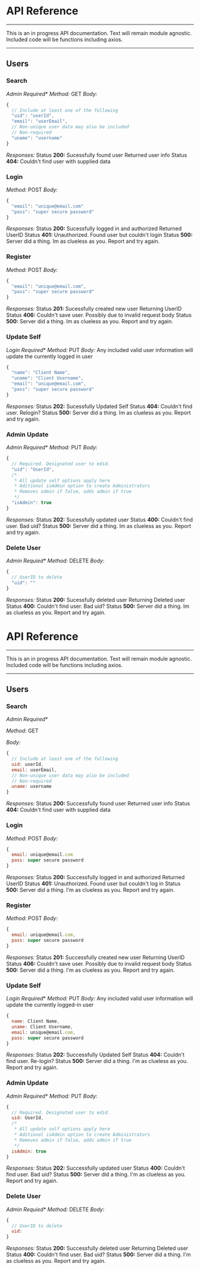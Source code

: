 # API Reference
---
This is an in progress API documentation. Text will remain module agnostic. Included code will be functions including axios.

---
## Users

### Search
_Admin Required_*
_Method:_ GET
_Body:_
```javascript
{
  // Include at least one of the following
  "uid": "userId",
  "email": "userEmail",
  // Non-unique user data may also be included
  // Non-required
  "uname": "username"
}
```
_Responses:_
Status __200:__ 
  Sucessfully found user
  Returned user info
Status __404:__
  Couldn't find user with supplied data

### Login
_Method:_ POST
_Body:_
```javascript
{
  "email": "unique@email.com"
  "pass": "super secure password"
}
```
_Responses:_
Status __200:__
  Sucessfully logged in and authorized
  Returned UserID
Status __401:__
  Unauthorized. Found user but couldn't login
Status __500:__
  Server did a thing. Im as clueless as you. Report and try again.

### Register
_Method:_ POST
_Body:_
```javascript
{
  "email": "unique@email.com",
  "pass": "super secure password"
}
```
_Responses:_
Status __201:__
  Sucessfully created new user
  Returning UserID
Status __406:__
  Couldn't save user. Possibly due to invalid request body
Status __500:__
  Server did a thing. Im as clueless as you. Report and try again.

### Update Self
_Login Required_*
_Method:_ PUT
_Body:_
Any included valid user information will update the currently logged in user
```javascript
{
  "name": "Client Name",
  "uname": "Client Username",
  "email": "unique@email.com",
  "pass": "super secure password"
}
```
_Responses:_
Status __202:__
  Sucessfully Updated Self
Status __404:__
  Couldn't find user. Relogin?
Status __500:__
  Server did a thing. Im as clueless as you. Report and try again.


### Admin Update
_Admin Required_*
_Method:_ PUT
_Body:_
```javascript
{
  // Required. Designated user to edid.
  "uid": "UserId",
  /*
   * All update self options apply here
   * Aditional isAdmin option to create Administrators
   * Removes admin if false, adds admin if true
   */
  "isAdmin": true
}
```
_Responses:_
Status __202:__
  Sucessfully updated user
Status __400:__
  Couldn't find user. Bad uid?
Status __500:__
  Server did a thing. Im as clueless as you. Report and try again.

### Delete User
_Admin Requied_*
_Method:_ DELETE
_Body:_
```javascript
{
  // UserID to delete
  "uid": ""
}
```
_Responses:_
Status __200:__
  Sucessfully deleted user
  Returning Deleted user
Status __400:__
  Couldn't find user. Bad uid?
Status __500:__
  Server did a thing. Im as clueless as you. Report and try again.
# API Reference
---
This is an in progress API documentation. Text will remain module agnostic. Included code will be functions including axios.

---
## Users

### Search
_Admin Required_*

_Method:_ GET

_Body:_
```javascript
{
  // Include at least one of the following
  uid: userId,
  email: userEmail,
  // Non-unique user data may also be included
  // Non-required
  uname: username
}
```
_Responses:_
Status __200:__ 
  Successfully found user
  Returned user info
Status __404:__
  Couldn't find user with supplied data

### Login
_Method:_ POST
_Body:_
```javascript
{
  email: unique@email.com
  pass: super secure password
}
```
_Responses:_
Status __200:__
  Successfully logged in and authorized
  Returned UserID
Status __401:__
  Unauthorized. Found user but couldn't log in
Status __500:__
  Server did a thing. I'm as clueless as you. Report and try again.

### Register
_Method:_ POST
_Body:_
```javascript
{
  email: unique@email.com,
  pass: super secure password
}
```
_Responses:_
Status __201:__
  Successfully created new user
  Returning UserID
Status __406:__
  Couldn't save user. Possibly due to invalid request body
Status __500:__
  Server did a thing. I'm as clueless as you. Report and try again.

### Update Self
_Login Required_*
_Method:_ PUT
_Body:_
Any included valid user information will update the currently logged-in user
```javascript
{
  name: Client Name,
  uname: Client Username,
  email: unique@email.com,
  pass: super secure password
}
```
_Responses:_
Status __202:__
  Successfully Updated Self
Status __404:__
  Couldn't find user. Re-login?
Status __500:__
  Server did a thing. I'm as clueless as you. Report and try again.


### Admin Update
_Admin Required_*
_Method:_ PUT
_Body:_
```javascript
{
  // Required. Designated user to edid.
  uid: UserId,
  /*
   * All update self options apply here
   * Aditional isAdmin option to create Administrators
   * Removes admin if false, adds admin if true
   */
  isAdmin: true
}
```
_Responses:_
Status __202:__
  Successfully updated user
Status __400:__
  Couldn't find user. Bad uid?
Status __500:__
  Server did a thing. I'm as clueless as you. Report and try again.

### Delete User
_Admin Requied_*
_Method:_ DELETE
_Body:_
```javascript
{
  // UserID to delete
  uid: 
}
```
_Responses:_
Status __200:__
  Successfully deleted user
  Returning Deleted user
Status __400:__
  Couldn't find user. Bad uid?
Status __500:__
  Server did a thing. I'm as clueless as you. Report and try again.

